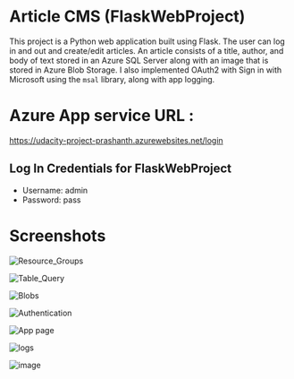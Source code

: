# Article CMS (FlaskWebProject)

This project is a Python web application built using Flask. The user can log in and out and create/edit articles. An article consists of a title, author, and body of text stored in an Azure SQL Server along with an image that is stored in Azure Blob Storage. I  also implemented OAuth2 with Sign in with Microsoft using the `msal` library, along with app logging.

# Azure App service URL : 

https://udacity-project-prashanth.azurewebsites.net/login

## Log In Credentials for FlaskWebProject

- Username: admin
- Password: pass

# Screenshots

![Resource_Groups](https://user-images.githubusercontent.com/2093818/188382614-41502109-ca2e-4b17-a9fe-332d672e8dfe.png)

![Table_Query](https://user-images.githubusercontent.com/2093818/188382631-575401d1-42b7-4f0c-832f-2f9dd001b114.png)

![Blobs](https://user-images.githubusercontent.com/2093818/188382673-5e023721-3ada-4d7b-8c7b-b220c4614aa4.png)

![Authentication](https://user-images.githubusercontent.com/2093818/188382701-346474cc-d68e-4dd9-aa92-7118d21cbfc9.png)

![App page](https://user-images.githubusercontent.com/2093818/188382724-336ff008-9f4f-468a-bbc8-ee581251b584.png)

![logs](https://user-images.githubusercontent.com/2093818/188382776-4abb2cbf-5f17-4cff-bcf9-a5e4b01b5ee8.png)


![image](https://user-images.githubusercontent.com/2093818/188404660-e8cd1c9b-22d8-4287-92c3-8863926e477f.png)
